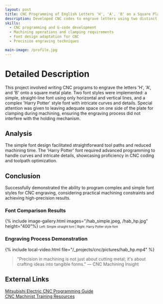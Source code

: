 ```yaml
---
layout: post
title: CNC Programming of English Letters 'H', 'A', 'B' on a Square Plate
description: Developed CNC codes to engrave letters using two distinct font styles while accommodating machining constraints like clamping space.
skills: 
  - CNC programming and G-code development
  - Machining operations and clamping requirements
  - Font design adaptation for CNC
  - Precision engraving techniques

main-image: /profile.jpg  
---
```


# Detailed Description
This project involved writing CNC programs to engrave the letters 'H', 'A', and 'B' onto a square metal plate. Two font styles were implemented: a simple, straight-line font using only horizontal and vertical lines, and a complex 'Harry Potter' style font with intricate curves and details. Special attention was given to leaving adequate space on one side of the plate for clamping during machining, ensuring the engraving process did not interfere with the holding mechanism.

## Analysis
The simple font design facilitated straightforward tool paths and reduced machining time. The 'Harry Potter' font required advanced programming to handle curves and intricate details, showcasing proficiency in CNC coding and toolpath optimization.

## Conclusion
Successfully demonstrated the ability to program complex and simple font styles for CNC engraving, considering practical machining constraints and achieving high-precision results.

### Font Comparison Results
{% include image-gallery.html images="/hab_simple.jpeg, /hab_hp.jpg" height="400"%}
<span style="font-size: 10px">Left: Simple straight font | Right: Harry Potter style font</span>  

### Engraving Process Demonstration
{% include local-video.html file="/_projects/cnc/pictures/hab_hp.mp4" %}

> "Precision in machining is not just about cutting metal; it's about crafting ideas into tangible forms."
> — CNC Machining Insight

## External Links
[Mitsubishi Electric CNC Programming Guide](https://www.mitsubishielectric.com/fa/service-support/global/e-learning/pdf/eng/7-CNC_Programming_For_MC_na_eng.pdf)  
[CNC Machinist Training Resources](https://cncmachinisttraining.com/2013/10/02/letter-codes-list-for-cnc-machine-programming/)
